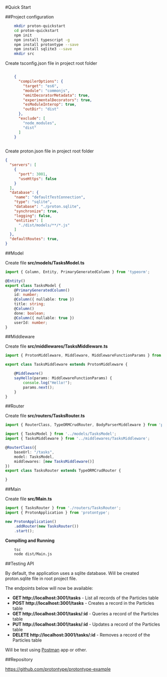 #Quick Start

##Project configuration

```bash
    mkdir proton-quickstart
    cd proton-quickstart
    npm init
    npm install typescript -g
    npm install protontype --save
    npm install sqlite3 --save
    mkdir src
```

Create tsconfig.json file in project root folder

```json

    {
      "compilerOptions": {
        "target": "es6",
        "module": "commonjs",
        "emitDecoratorMetadata": true,
        "experimentalDecorators": true,
        "esModuleInterop": true,
        "outDir": "dist"
      },
      "exclude": [
        "node_modules",
        "dist"
      ]
    }
    
```
Create proton.json file in project root folder
```json
{
  "servers": [
    {
      "port": 3001,
      "useHttps": false
    }
  ],
  "database": {
    "name": "defaultTestConnection",
    "type": "sqlite",
    "database": "./proton.sqlite",
    "synchronize": true,
    "logging": false,
    "entities": [
      "./dist/models/**/*.js"
    ]
  },
  "defaultRoutes": true,
}
```

##Model

Create file **src/models/TasksModel.ts**

```typescript
import { Column, Entity, PrimaryGeneratedColumn } from 'typeorm';

@Entity()
export class TasksModel {
    @PrimaryGeneratedColumn()
    id: number;
    @Column({ nullable: true })
    title: string;
    @Column()
    done: boolean;
    @Column({ nullable: true })
    userId: number;
}
```

##Middleware

Create file **src/middlewares/TasksMiddleware.ts**

```typescript
import { ProtonMiddleware, Middleware, MiddlewareFunctionParams } from "protontype";

export class TasksMiddleware extends ProtonMiddleware {

    @Middleware()
    sayHello(params: MiddlewareFunctionParams) {
        console.log("Hello!");
        params.next();
    }
}
```

##Router

Create file **src/routers/TasksRouter.ts**

```typescript
import { RouterClass, TypeORMCrudRouter, BodyParserMiddleware } from 'protontype';

import { TasksModel } from '../models/TasksModel';
import { TasksMiddleware } from '../middlewares/TasksMiddleware';

@RouterClass({
    baseUrl: "/tasks",
    model: TasksModel,
    middlewares: [new TasksMiddleware()]
})
export class TasksRouter extends TypeORMCrudRouter {

}
```

##Main

Create file **src/Main.ts**

```typescript
import { TasksRouter } from './routers/TasksRouter';
import { ProtonApplication } from 'protontype';

new ProtonApplication()
    .addRouter(new TasksRouter())
    .start();
```
 
**Compiling and Running**
```bash
    tsc
    node dist/Main.js
```
 
##Testing API

By default, the application uses a sqlite database.
Will be created proton.sqlite file in root project file.

The endpoints below will now be available:

-   **GET http://localhost:3001/tasks** - List all records of the Particles table
-   **POST http://localhost:3001/tasks** - Creates a record in the Particles table
-   **GET http://localhost:3001/tasks/:id** - Queries a record of the Particles table
-   **PUT http://localhost:3001/tasks/:id** - Updates a record of the Particles table
-   **DELETE http://localhost:3001/tasks/:id** - Removes a record of the Particles table

Will be test using [Postman](https://www.getpostman.com/ "") app or other.

##Repository

<https://github.com/protontype/protontype-example>